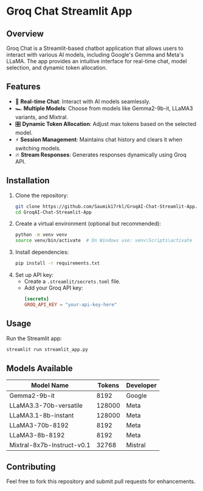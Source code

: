 # Groq Chat Streamlit App

## Overview
Groq Chat is a Streamlit-based chatbot application that allows users to interact with various AI models, including Google's Gemma and Meta's LLaMA. The app provides an intuitive interface for real-time chat, model selection, and dynamic token allocation.

## Features
- 💬 **Real-time Chat**: Interact with AI models seamlessly.
- 🏎️ **Multiple Models**: Choose from models like Gemma2-9b-it, LLaMA3 variants, and Mixtral.
- 🎛️ **Dynamic Token Allocation**: Adjust max tokens based on the selected model.
- ⚡ **Session Management**: Maintains chat history and clears it when switching models.
- 🔥 **Stream Responses**: Generates responses dynamically using Groq API.

## Installation
1. Clone the repository:
   ```bash
   git clone https://github.com/Saumik17rkl/GroqAI-Chat-Streamlit-App.git
   cd GroqAI-Chat-Streamlit-App
   ```
2. Create a virtual environment (optional but recommended):
   ```bash
   python -m venv venv
   source venv/bin/activate  # On Windows use: venv\Scripts\activate
   ```
3. Install dependencies:
   ```bash
   pip install -r requirements.txt
   ```
4. Set up API key:
   - Create a `.streamlit/secrets.toml` file.
   - Add your Groq API key:
     ```toml
     [secrets]
     GROQ_API_KEY = "your-api-key-here"
     ```

## Usage
Run the Streamlit app:
```bash
streamlit run streamlit_app.py
```

## Models Available
| Model Name | Tokens | Developer |
|------------|--------|------------|
| Gemma2-9b-it | 8192 | Google |
| LLaMA3.3-70b-versatile | 128000 | Meta |
| LLaMA3.1-8b-instant | 128000 | Meta |
| LLaMA3-70b-8192 | 8192 | Meta |
| LLaMA3-8b-8192 | 8192 | Meta |
| Mixtral-8x7b-Instruct-v0.1 | 32768 | Mistral |

## Contributing
Feel free to fork this repository and submit pull requests for enhancements.


